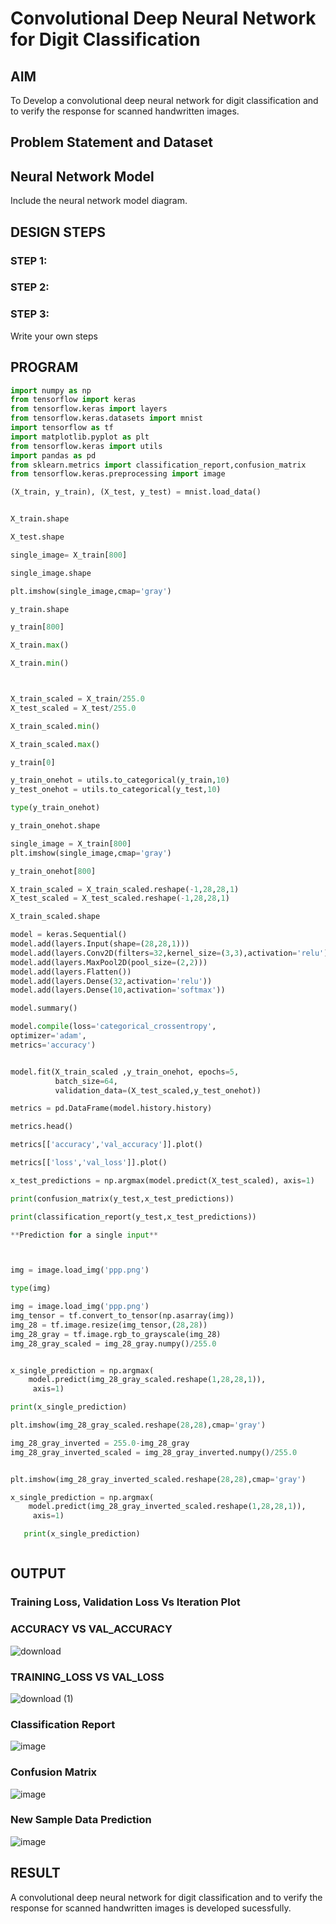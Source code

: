 # Convolutional Deep Neural Network for Digit Classification

## AIM

To Develop a convolutional deep neural network for digit classification and to verify the response for scanned handwritten images.

## Problem Statement and Dataset

## Neural Network Model

Include the neural network model diagram.

## DESIGN STEPS

### STEP 1:

### STEP 2:

### STEP 3:

Write your own steps

## PROGRAM
```python
import numpy as np
from tensorflow import keras
from tensorflow.keras import layers
from tensorflow.keras.datasets import mnist
import tensorflow as tf
import matplotlib.pyplot as plt
from tensorflow.keras import utils
import pandas as pd
from sklearn.metrics import classification_report,confusion_matrix
from tensorflow.keras.preprocessing import image

(X_train, y_train), (X_test, y_test) = mnist.load_data()


X_train.shape

X_test.shape

single_image= X_train[800]

single_image.shape

plt.imshow(single_image,cmap='gray')

y_train.shape

y_train[800]

X_train.max()

X_train.min()



X_train_scaled = X_train/255.0
X_test_scaled = X_test/255.0

X_train_scaled.min()

X_train_scaled.max()

y_train[0]

y_train_onehot = utils.to_categorical(y_train,10)
y_test_onehot = utils.to_categorical(y_test,10)

type(y_train_onehot)

y_train_onehot.shape

single_image = X_train[800]
plt.imshow(single_image,cmap='gray')

y_train_onehot[800]

X_train_scaled = X_train_scaled.reshape(-1,28,28,1)
X_test_scaled = X_test_scaled.reshape(-1,28,28,1)

X_train_scaled.shape

model = keras.Sequential()
model.add(layers.Input(shape=(28,28,1)))
model.add(layers.Conv2D(filters=32,kernel_size=(3,3),activation='relu'))
model.add(layers.MaxPool2D(pool_size=(2,2)))
model.add(layers.Flatten())
model.add(layers.Dense(32,activation='relu'))
model.add(layers.Dense(10,activation='softmax'))

model.summary()

model.compile(loss='categorical_crossentropy',
optimizer='adam',
metrics='accuracy')


model.fit(X_train_scaled ,y_train_onehot, epochs=5,
          batch_size=64, 
          validation_data=(X_test_scaled,y_test_onehot))

metrics = pd.DataFrame(model.history.history)

metrics.head()

metrics[['accuracy','val_accuracy']].plot()

metrics[['loss','val_loss']].plot()

x_test_predictions = np.argmax(model.predict(X_test_scaled), axis=1)

print(confusion_matrix(y_test,x_test_predictions))

print(classification_report(y_test,x_test_predictions))

**Prediction for a single input**



img = image.load_img('ppp.png')

type(img)

img = image.load_img('ppp.png')
img_tensor = tf.convert_to_tensor(np.asarray(img))
img_28 = tf.image.resize(img_tensor,(28,28))
img_28_gray = tf.image.rgb_to_grayscale(img_28)
img_28_gray_scaled = img_28_gray.numpy()/255.0


x_single_prediction = np.argmax(
    model.predict(img_28_gray_scaled.reshape(1,28,28,1)),
     axis=1)

print(x_single_prediction)

plt.imshow(img_28_gray_scaled.reshape(28,28),cmap='gray')

img_28_gray_inverted = 255.0-img_28_gray
img_28_gray_inverted_scaled = img_28_gray_inverted.numpy()/255.0


plt.imshow(img_28_gray_inverted_scaled.reshape(28,28),cmap='gray')

x_single_prediction = np.argmax(
    model.predict(img_28_gray_inverted_scaled.reshape(1,28,28,1)),
     axis=1)

   print(x_single_prediction)



```

## OUTPUT

### Training Loss, Validation Loss Vs Iteration Plot
### ACCURACY VS VAL_ACCURACY
![download](https://user-images.githubusercontent.com/75235150/191758267-0e5f4600-6f90-4133-9c9e-9fddc6d7b320.png)



### TRAINING_LOSS VS VAL_LOSS
![download (1)](https://user-images.githubusercontent.com/75235150/191758354-231e8960-f35a-432c-8fd4-d0d7d60a89e0.png)


### Classification Report

![image](https://user-images.githubusercontent.com/75235488/189907255-1bf07e4b-645d-4643-b9f8-a910dc2ea19b.png)

### Confusion Matrix
![image](https://user-images.githubusercontent.com/75235488/189907192-8b5c23c9-27c1-40d3-8499-7bd8091f3c76.png)

### New Sample Data Prediction

![image](https://user-images.githubusercontent.com/75235488/189907327-69384ddd-16ed-4ba2-95c1-6e99e6dbaf63.png)

## RESULT
A convolutional deep neural network for digit classification and to verify the response for scanned handwritten images is developed sucessfully.
